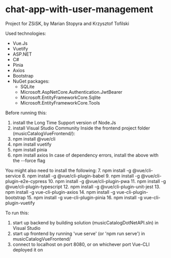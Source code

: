 # chat-app-with-user-management
Project for ZSiSK, by Marian Stopyra and Krzysztof Tofilski


Used technologies:
- Vue.Js
- Vuetify
- ASP.NET
- C#
- Pinia
- Axios
- Bootstrap
- NuGet packages:
    - SQLite
    - Microsoft.AspNetCore.Authentication.JwtBearer
    - Microsoft.EntityFrameworkCore.Sqlite
    - Microsoft.EntityFrameworkCore.Tools



Before running this:
1. install the Long Time Support version of Node.Js
2. install Visual Studio Community
Inside the frontend project folder (musicCatalogVueFrontend/):
3. npm install @vue/cli
4. npm install vuetify
5. npm install pinia
6. npm install axios
In case of dependency errors, install the above with the --force flag

You might also need to install the following:
7. npm install -g @vue/cli-service
8. npm install -g @vue/cli-plugin-babel
9. npm install -g @vue/cli-plugin-e2e-cypress
10. npm install -g @vue/cli-plugin-pwa
11. npm install -g @vue/cli-plugin-typescript
12. npm install -g @vue/cli-plugin-unit-jest
13. npm install -g vue-cli-plugin-axios
14. npm install -g vue-cli-plugin-bootstrap
15. npm install -g vue-cli-plugin-pinia
16. npm install -g vue-cli-plugin-vuetify

To run this:
1. start up backend by building solution (musicCatalogDotNetAPI.sln) in Visual Studio
2. start up frontend by running 'vue serve' (or 'npm run serve') in musicCatalogVueFrontend/
3. connect to localhost on port 8080, or on whichever port Vue-CLI deployed it on